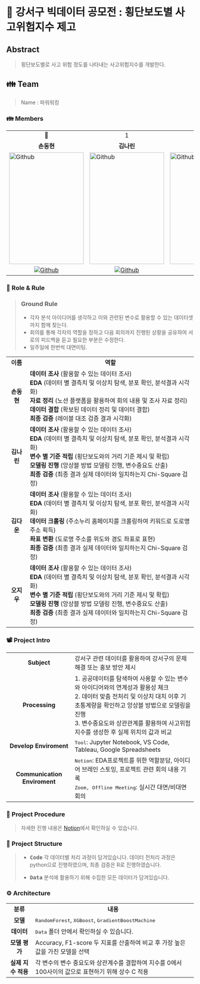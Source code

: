 # 🚷 강서구 빅데이터 공모전 : 횡단보도별 사고위험지수 제고

## Abstract
> 횡단보도별로 사고 위험 정도를 나타내는 사고위험지수를 개발한다.

<h2> 👪 Team </h2>

> Name : 파워워킹

<h3> 👪 Members </h3>
<table>
  <tr>
    <td> <div align=center> 👑 </div> </td>
    <td> <div align=center>  1 </div> </td>
    <td> <div align=center>  2 </div> </td>
    <td> <div align=center>  3 </div> </td>
  </tr>
  <tr>
    <td> <div align=center> <b>손동현</b> </div> </td>
    <td> <div align=center> <b>김나린</b> </div> </td>
    <td> <div align=center> <b>김다운</b> </div> </td>
    <td> <div align=center> <b>오지우</b> </div> </td>
  </tr>
  <tr>
    <td> <img alt="Github" src ="https://github.com/Daw-ny/2023_GangSeoGuCompitition/assets/76687996/bf93c7c0-2e82-4c0f-8318-3d9b0b73a309" width="200" height="300"/> </td>
    <td> <img alt="Github" src ="https://github.com/Daw-ny/2023_GangSeoGuCompitition/assets/76687996/3c958ef4-a88f-4374-8820-201b6c7a0d85" width="200" height="300"/> </td>
    <td> <img alt="Github" src ="https://github.com/Daw-ny/2023_GangSeoGuCompitition/assets/76687996/57f098f6-26b1-4cdb-be8c-eb8dfa417664" width="200" height="300"/> </td>
    <td> <img alt="Github" src ="https://github.com/Daw-ny/2023_GangSeoGuCompitition/assets/76687996/e91cdadb-e5d1-489b-b64f-daaa5d3bfb7f" width="200" height="300"/> </td>
  </tr>
  <tr>
    <td> <div align=center> <a href="https://github.com/stat-thon"> <img alt="Github" src ="https://img.shields.io/badge/Github-181717.svg?&style=plastic&logo=Github&logoColor=white"/> </div> </td>
    <td> <div align=center> <a href="https://github.com/nrgolden16"> <img alt="Github" src ="https://img.shields.io/badge/Github-181717.svg?&style=plastic&logo=Github&logoColor=white"/> </div> </td>
    <td> <div align=center> <a href="https://github.com/Daw-ny"> <img alt="Github" src ="https://img.shields.io/badge/Github-181717.svg?&style=plastic&logo=Github&logoColor=white"/> </div> </td>
    <td> <div align=center> <a href="https://github.com/woooyen"> <img alt="Github" src ="https://img.shields.io/badge/Github-181717.svg?&style=plastic&logo=Github&logoColor=white"/> </div> </td>
  </tr>
</table>

<h3> 🛑 Role & Rule </h3>

> ### Ground Rule
> - 각자 분석 아이디어를 생각하고 이와 관련된 변수로 활용할 수 있는 데이터셋까지 함께 찾는다.
> - 회의를 통해 각자의 역할을 정하고 다음 회의까지 진행된 상황을 공유하여 서로의 피드백을 듣고 필요한 부분은 수정한다.
> - 일주일에 한번씩 대면미팅.


<table>
  <tr>
    <td> <div align=center> <b> 이름 </b> </div> </td>
    <td> <div align=center> <b> 역할 </b> </div> </td>
  </tr>
  <tr>
    <td> <div align=center> <b> 손동현 </b> </div> </td>
    <td> <b>데이터 조사 </b>(활용할 수 있는 데이터 조사) </br>
         <b>EDA </b>(데이터 별 결측치 및 이상치 탐색, 분포 확인, 분석결과 시각화)</br>
	       <b>자료 정리 </b>(노션 플랫폼을 활용하여 회의 내용 및 조사 자료 정리)</br>
	       <b>데이터 결합 </b>(확보된 데이터 정리 및 데이터 결합) </br>
	       <b>최종 검증 </b>(레이블 대조 검증 결과 시각화) </td>
  </tr>
  <tr>
    <td> <div align=center> <b> 김나린 </b> </div> </td>
    <td> <b>데이터 조사 </b>(활용할 수 있는 데이터 조사) </br>
         <b>EDA </b>(데이터 별 결측치 및 이상치 탐색, 분포 확인, 분석결과 시각화)</br>
	       <b>변수 별 기준 적립 </b>(횡단보도와의 거리 기준 제시 및 확립)</br>
	       <b>모델링 진행 </b>(앙상블 방법 모델링 진행, 변수중요도 산출) </br>
         <b>최종 검증 </b>(최종 결과 실제 데이터와 일치하는지 Chi-Square 검정) </td>
  </tr>
  <tr>
    <td> <div align=center> <b> 김다운 </b> </div> </td>
    <td> <b>데이터 조사 </b>(활용할 수 있는 데이터 조사) </br>
         <b>EDA </b>(데이터 별 결측치 및 이상치 탐색, 분포 확인, 분석결과 시각화)</br>
	       <b>데이터 크롤링 </b>(주소누리 홈페이지를 크롤링하여 키워드로 도로명 주소 획득)</br>
	       <b>좌표 변환 </b>(도로명 주소를 위도와 경도 좌표로 표현) </br>
         <b>최종 검증 </b>(최종 결과 실제 데이터와 일치하는지 Chi-Square 검정) </td>
  </tr>
  <tr>
    <td> <div align=center> <b> 오지우 </b> </div> </td>
    <td> <b>데이터 조사 </b>(활용할 수 있는 데이터 조사) </br>
         <b>EDA </b>(데이터 별 결측치 및 이상치 탐색, 분포 확인, 분석결과 시각화)</br>
	       <b>변수 별 기준 적립 </b>(횡단보도와의 거리 기준 제시 및 확립)</br>
	       <b>모델링 진행 </b>(앙상블 방법 모델링 진행, 변수중요도 산출) </br>
         <b>최종 검증 </b>(최종 결과 실제 데이터와 일치하는지 Chi-Square 검정) </td>
  </tr>
</table>

<h3> 📽️ Project Intro </h3>

<table>
  <tr>
    <td> <div align=center> <b> Subject </b> </div> </td>
    <td> 강서구 관련 데이터를 활용하여 강서구의 문제 해결 또는 홍보 방안 제시 </td>
  </tr>
  <tr>
    <td> <div align=center> <b> Processing </b> </div> </td>
    <td> 1. 공공데이터를 탐색하여 사용할 수 있는 변수와 아이디어와의 연계성과 활용성 체크 </br>
         2. 데이터 맞춤 전처리 및 이상치 대치 이후 기초통계량을 확인하고 앙상블 방법으로 모델링을 진행 </br>
         3. 변수중요도와 상관관계를 활용하여 사고위험지수를 생성한 후 실제 위치의 값과 비교
  </td>
  </tr>
  <tr>
    <td> <div align=center> <b> Develop Enviroment </b> </div> </td>
    <td> <tt>Tool</tt>: Jupyter Notebook, VS Code, Tableau, Google Spreadsheets</td>
  </tr>
  <tr>
    <td> <div align=center> <b> Communication Enviroment </b> </div> </td>
    <td> <tt>Notion</tt>: EDA프로젝트를 위한 역할분담, 아이디어 브레인 스토밍, 프로젝트 관련 회의 내용 기록 </br> <tt>Zoom, Offline Meeting</tt>: 실시간 대면/비대면 회의 </td>
  </tr>
</table>

<h3> 📆 Project Procedure </h3>

>  자세한 진행 내용은 [Notion](https://www.notion.so/bac2bc7eaa4f41138ce32c9425c71c66?pvs=4)에서 확인하실 수 있습니다.

<h3> 📂 Project Structure </h3>

> - <b><tt>Code</tt></b>
> 각 데이터별 처리 과정이 담겨있습니다. 데이터 전처리 과정은 python으로 진행하였으며, 최종 검증은 R로 진행하였습니다.
>
> - <b><tt>Data</tt></b>
> 분석에 활용하기 위해 수집한 모든 데이터가 담겨있습니다.

<h3> ⚙️ Architecture </h3>
<table>
  <tr>
    <td> <div align=center> <b> 분류 </b> </div> </td>
    <td> <div align=center> <b> 내용 </b> </div> </td>
  </tr>
  <tr>
    <td> <div align=center> <b> 모델 </b> </div> </td>
    <td> <tt>RandomForest</tt>, <tt>XGBoost</tt>, <tt>GradientBoostMachine</tt> </td>
  </tr>
  <tr>
    <td> <div align=center> <b> 데이터 </b> </div> </td>
    <td> <tt>Data</tt> 폴더 안에서 확인하실 수 있습니다. </td>
  </tr>
  <tr>
    <td> <div align=center> <b> 모델 평가 </b> </div> </td>
    <td> Accuracy, F1-score 두 지표를 산출하여 비교 후 가장 높은 값을 가진 모델을 선택 </td>
  </tr>
  <tr>
    <td> <div align=center> <b> 실제 지수 적용 </b> </div> </td>
    <td> 각 변수의 변수 중요도와 상관계수를 결합하여 지수를 0에서 100사이의 값으로 표현하기 위해 상수 C 적용 </td>
  </tr>
</table>
